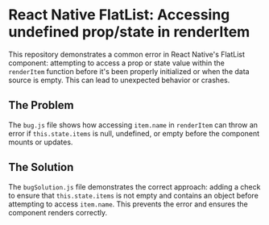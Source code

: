 # React Native FlatList: Accessing undefined prop/state in renderItem

This repository demonstrates a common error in React Native's FlatList component: attempting to access a prop or state value within the `renderItem` function before it's been properly initialized or when the data source is empty.  This can lead to unexpected behavior or crashes.

## The Problem

The `bug.js` file shows how accessing `item.name` in `renderItem` can throw an error if `this.state.items` is null, undefined, or empty before the component mounts or updates.

## The Solution

The `bugSolution.js` file demonstrates the correct approach: adding a check to ensure that `this.state.items` is not empty and contains an object before attempting to access `item.name`. This prevents the error and ensures the component renders correctly.